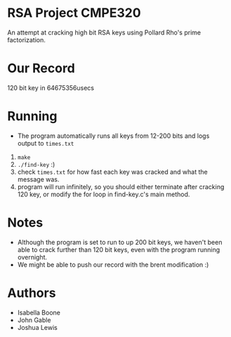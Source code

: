 # RSA Project CMPE320 
An attempt at cracking high bit RSA keys using Pollard Rho's prime factorization. 

# Our Record
120 bit key in 64675356usecs

# Running
- The program automatically runs all keys from 12-200 bits and logs output to `times.txt`

1. `make`
2. `./find-key` :) 
3. check `times.txt` for how fast each key was cracked and what the message was. 
4. program will run infinitely, so you should either terminate after cracking 120 key, or modify the for loop in find-key.c's main method. 

# Notes
- Although the program is set to run to up 200 bit keys, we haven't been able to crack further than 120 bit keys, even with the program running overnight.
- We might be able to push our record with the brent modification :) 

# Authors
- Isabella Boone 
- John Gable
- Joshua Lewis

